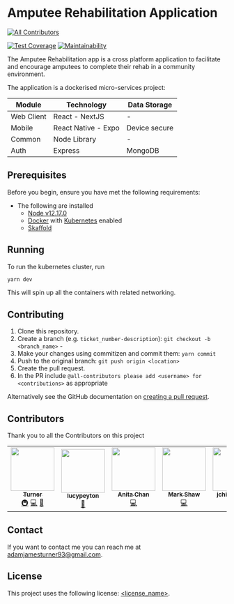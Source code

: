 # Amputee Rehabilitation Application

<!-- ALL-CONTRIBUTORS-BADGE:START - Do not remove or modify this section -->
[![All Contributors](https://img.shields.io/badge/all_contributors-4-orange.svg?style=flat-square)](#contributors-)
<!-- ALL-CONTRIBUTORS-BADGE:END -->
[![Test Coverage](https://api.codeclimate.com/v1/badges/30403ed73b706a887da2/test_coverage)](https://codeclimate.com/github/Imperial-College-AND-Digital/amputee-rehab-app-monorepo/test_coverage)
[![Maintainability](https://api.codeclimate.com/v1/badges/30403ed73b706a887da2/maintainability)](https://codeclimate.com/github/Imperial-College-AND-Digital/amputee-rehab-app-monorepo/maintainability)

The Amputee Rehabilitation app is a cross platform application to facilitate and encourage amputees to complete their rehab in a community environment.

The application is a dockerised micro-services project:

| Module     | Technology          | Data Storage  |
| ---------- | ------------------- | ------------- |
| Web Client | React - NextJS      | -             |
| Mobile     | React Native - Expo | Device secure |
| Common     | Node Library        | -             |
| Auth       | Express             | MongoDB       |

## Prerequisites

Before you begin, ensure you have met the following requirements:

<!--- These are just example requirements. Add, duplicate or remove as required --->

-   The following are installed
    -   [Node v12.17.0](https://nodejs.org/en/)
    -   [Docker](https://www.docker.com/) with [Kubernetes](https://kubernetes.io/) enabled
    -   [Skaffold](https://skaffold.dev/)

## Running

To run the kubernetes cluster, run

```bash
yarn dev
```

This will spin up all the containers with related networking.

## Contributing

<!--- If your README is long or you have some specific process or steps you want contributors to follow, consider creating a separate CONTRIBUTING.md file--->

1. Clone this repository.
2. Create a branch (e.g. `ticket_number-description`): `git checkout -b <branch_name>` -
3. Make your changes using commitizen and commit them: `yarn commit`
4. Push to the original branch: `git push origin <location>`
5. Create the pull request.
6. In the PR include `@all-contributors please add <username> for <contributions>` as appropriate

Alternatively see the GitHub documentation on [creating a pull request](https://help.github.com/en/github/collaborating-with-issues-and-pull-requests/creating-a-pull-request).

## Contributors

Thank you to all the Contributors on this project

<!-- ALL-CONTRIBUTORS-LIST:START - Do not remove or modify this section -->
<!-- prettier-ignore-start -->
<!-- markdownlint-disable -->
<table>
  <tr>
    <td align="center"><a href="https://github.com/adamjamesturner93"><img src="https://avatars3.githubusercontent.com/u/50718647?v=4" width="100px;" alt=""/><br /><sub><b>Turner</b></sub></a><br /><a href="#infra-adamjamesturner93" title="Infrastructure (Hosting, Build-Tools, etc)">🚇</a> <a href="https://github.com/Imperial-College-AND-Digital/amputee-rehab-app-monorepo/commits?author=adamjamesturner93" title="Code">💻</a> <a href="https://github.com/Imperial-College-AND-Digital/amputee-rehab-app-monorepo/commits?author=adamjamesturner93" title="Documentation">📖</a></td>
    <td align="center"><a href="https://github.com/lucypeyton"><img src="https://avatars2.githubusercontent.com/u/18162371?v=4" width="100px;" alt=""/><br /><sub><b>lucypeyton</b></sub></a><br /><a href="https://github.com/Imperial-College-AND-Digital/amputee-rehab-app-monorepo/commits?author=lucypeyton" title="Documentation">📖</a></td>
    <td align="center"><a href="https://github.com/anitaschan"><img src="https://avatars1.githubusercontent.com/u/40230516?v=4" width="100px;" alt=""/><br /><sub><b>Anita Chan</b></sub></a><br /><a href="https://github.com/Imperial-College-AND-Digital/amputee-rehab-app-monorepo/commits?author=anitaschan" title="Code">💻</a></td>
    <td align="center"><a href="https://github.com/Ehuf"><img src="https://avatars3.githubusercontent.com/u/32965598?v=4" width="100px;" alt=""/><br /><sub><b>Mark Shaw</b></sub></a><br /><a href="https://github.com/Imperial-College-AND-Digital/amputee-rehab-app-monorepo/commits?author=Ehuf" title="Code">💻</a></td>
    <td align="center"><a href="https://github.com/jchiversAND"><img src="https://avatars1.githubusercontent.com/u/43601980?v=4" width="100px;" alt=""/><br /><sub><b>jchiversAND</b></sub></a><br /><a href="https://github.com/Imperial-College-AND-Digital/amputee-rehab-app-monorepo/commits?author=jchiversAND" title="Code">💻</a></td>
  </tr>
</table>

<!-- markdownlint-enable -->
<!-- prettier-ignore-end -->
<!-- ALL-CONTRIBUTORS-LIST:END -->

## Contact

If you want to contact me you can reach me at [adamjamesturner93@gmail.com](mailto:adamjamesturner93@gmail.com).

## License

<!--- If you're not sure which open license to use see https://choosealicense.com/--->

This project uses the following license: [<license_name>](link).
